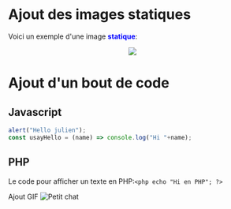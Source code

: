# Ajout des images statiques


Voici un exemple d'une image <span style="color:blue;">**statique**</span>:

<p style="text-align:center;"><img src="https://picsum.photos/id/237/200/300"></p>


# Ajout d'un bout de code

## Javascript
```javascript
alert("Hello julien");
const usayHello = (name) => console.log("Hi "+name);
```

## PHP
Le code pour afficher un texte en PHP:```<php echo "Hi en PHP"; ?>```

Ajout GIF ![Petit chat](https://media.giphy.com/media/vFKqnCdLPNOKc/giphy.gif)
